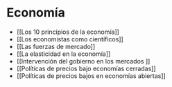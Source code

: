 # Economía

- [[Los 10 principios de la economía]]
- [[Los economistas como científicos]]
- [[Las fuerzas de mercado]]
- [[La elasticidad en la economía]]
- [[Intervención del gobierno en los mercados ]]
- [[Políticas de precios bajo economías cerradas]]
- [[Políticas de precios bajos en economías abiertas]]